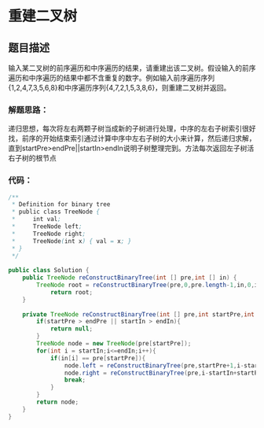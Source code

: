 # 重建二叉树

## 题目描述
输入某二叉树的前序遍历和中序遍历的结果，请重建出该二叉树。假设输入的前序遍历和中序遍历的结果中都不含重复的数字。例如输入前序遍历序列{1,2,4,7,3,5,6,8}和中序遍历序列{4,7,2,1,5,3,8,6}，则重建二叉树并返回。

### 解题思路：
递归思想，每次将左右两颗子树当成新的子树进行处理，中序的左右子树索引很好找，前序的开始结束索引通过计算中序中左右子树的大小来计算，然后递归求解，直到startPre>endPre||startIn>endIn说明子树整理完到。方法每次返回左子树活右子树的根节点


### 代码：


```java
/**
 * Definition for binary tree
 * public class TreeNode {
 *     int val;
 *     TreeNode left;
 *     TreeNode right;
 *     TreeNode(int x) { val = x; }
 * }
 */
 
public class Solution {
    public TreeNode reConstructBinaryTree(int [] pre,int [] in) {
        TreeNode root = reConstructBinaryTree(pre,0,pre.length-1,in,0,in.length-1);
            return root;
    }
    
    private TreeNode reConstructBinaryTree(int [] pre,int startPre,int endPre,int [] in,int startIn,int endIn){
        if(startPre > endPre || startIn > endIn){
            return null;
        }
        TreeNode node = new TreeNode(pre[startPre]);
        for(int i = startIn;i<=endIn;i++){
            if(in[i] == pre[startPre]){
                node.left = reConstructBinaryTree(pre,startPre+1,i-startIn+startPre,in,startIn,i-1);
                node.right = reConstructBinaryTree(pre,i-startIn+startPre+1,endPre,in,i+1,endIn);
                break;
            }
        }
        return node;
    }
}

```